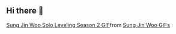 ## Hi there 👋

<div class="tenor-gif-embed" data-postid="7855301158503163071" data-share-method="host" data-aspect-ratio="0.771084" data-width="100%"><a href="https://tenor.com/view/sung-jin-woo-solo-leveling-season-2-gif-7855301158503163071">Sung Jin Woo Solo Leveling Season 2 GIF</a>from <a href="https://tenor.com/search/sung+jin+woo-gifs">Sung Jin Woo GIFs</a></div> <script type="text/javascript" async src="https://tenor.com/embed.js"></script>
